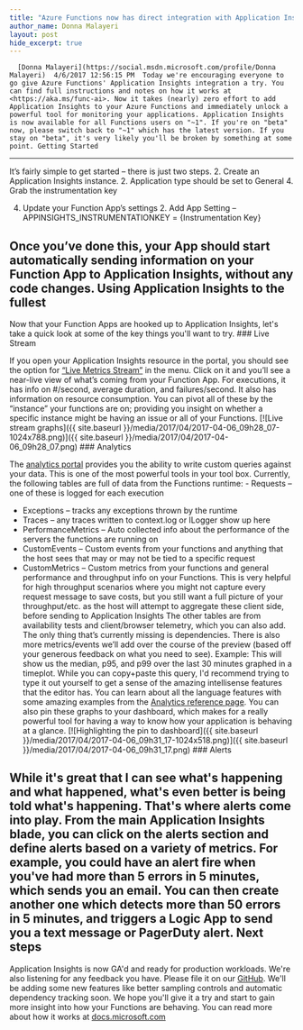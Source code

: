```yaml
---
title: "Azure Functions now has direct integration with Application Insights"
author_name: Donna Malayeri
layout: post
hide_excerpt: true
---
```

      [Donna Malayeri](https://social.msdn.microsoft.com/profile/Donna Malayeri)  4/6/2017 12:56:15 PM  Today we're encouraging everyone to go give Azure Functions' Application Insights integration a try. You can find full instructions and notes on how it works at <https://aka.ms/func-ai>. Now it takes (nearly) zero effort to add Application Insights to your Azure Functions and immediately unlock a powerful tool for monitoring your applications. Application Insights is now available for all Functions users on "~1". If you're on "beta" now, please switch back to "~1" which has the latest version. If you stay on "beta", it's very likely you'll be broken by something at some point. Getting Started
---------------

 It’s fairly simple to get started – there is just two steps.  2. Create an Application Insights instance. 
	 2. Application type should be set to General
	 4. Grab the instrumentation key
	  
 4. Update your Function App’s settings 
	 2. Add App Setting – APPINSIGHTS\_INSTRUMENTATIONKEY = {Instrumentation Key}
	  
  Once you’ve done this, your App should start automatically sending information on your Function App to Application Insights, without any code changes. Using Application Insights to the fullest
-----------------------------------------

 Now that your Function Apps are hooked up to Application Insights, let's take a quick look at some of the key things you'll want to try. ### Live Stream

 If you open your Application Insights resource in the portal, you should see the option for [“Live Metrics Stream”](https://docs.microsoft.com/en-us/azure/application-insights/app-insights-live-stream) in the menu. Click on it and you’ll see a near-live view of what’s coming from your Function App. For executions, it has info on #/second, average duration, and failures/second. It also has information on resource consumption. You can pivot all of these by the “instance” your functions are on; providing you insight on whether a specific instance might be having an issue or all of your Functions. [![Live stream graphs]({{ site.baseurl }}/media/2017/04/2017-04-06_09h28_07-1024x788.png)]({{ site.baseurl }}/media/2017/04/2017-04-06_09h28_07.png) ### Analytics

 The [analytics portal](https://docs.microsoft.com/en-us/azure/application-insights/app-insights-analytics) provides you the ability to write custom queries against your data. This is one of the most powerful tools in your tool box. Currently, the following tables are full of data from the Functions runtime:  - Requests – one of these is logged for each execution
 - Exceptions – tracks any exceptions thrown by the runtime
 - Traces – any traces written to context.log or ILogger show up here
 - PerformanceMetrics – Auto collected info about the performance of the servers the functions are running on
 - CustomEvents – Custom events from your functions and anything that the host sees that may or may not be tied to a specific request
 - CustomMetrics – Custom metrics from your functions and general performance and throughput info on your Functions. This is very helpful for high throughput scenarios where you might not capture every request message to save costs, but you still want a full picture of your throughput/etc. as the host will attempt to aggregate these client side, before sending to Application Insights
  The other tables are from availability tests and client/browser telemetry, which you can also add. The only thing that’s currently missing is dependencies. There is also more metrics/events we’ll add over the course of the preview (based off your generous feedback on what you need to see). Example: This will show us the median, p95, and p99 over the last 30 minutes graphed in a timeplot.  While you can copy+paste this query, I'd recommend trying to type it out yourself to get a sense of the amazing intellisense features that the editor has. You can learn about all the language features with some amazing examples from the [Analytics reference page](https://docs.microsoft.com/en-us/azure/application-insights/app-insights-analytics-reference). You can also pin these graphs to your dashboard, which makes for a really powerful tool for having a way to know how your application is behaving at a glance. [![Highlighting the pin to dashboard]({{ site.baseurl }}/media/2017/04/2017-04-06_09h31_17-1024x518.png)]({{ site.baseurl }}/media/2017/04/2017-04-06_09h31_17.png) ### Alerts

 While it's great that I can see what's happening and what happened, what's even better is being told what's happening. That's where alerts come into play. From the main Application Insights blade, you can click on the alerts section and define alerts based on a variety of metrics. For example, you could have an alert fire when you've had more than 5 errors in 5 minutes, which sends you an email. You can then create another one which detects more than 50 errors in 5 minutes, and triggers a Logic App to send you a text message or PagerDuty alert. Next steps
----------

 Application Insights is now GA'd and ready for production workloads. We're also listening for any feedback you have. Please file it on our [GitHub](https://github.com/Azure/azure-webjobs-sdk-script/issues/new). We'll be adding some new features like better sampling controls and automatic dependency tracking soon. We hope you'll give it a try and start to gain more insight into how your Functions are behaving. You can read more about how it works at [docs.microsoft.com](https://docs.microsoft.com/en-us/azure/azure-functions/functions-monitoring)     